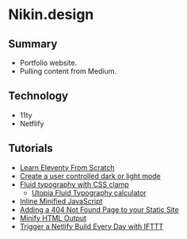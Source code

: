 # Nikin.design

## Summary

- Portfolio website.
- Pulling content from Medium.

## Technology

- 11ty
- Netflify

## Tutorials

- [Learn Eleventy From Scratch](https://learneleventyfromscratch.com/)
- [Create a user controlled dark or light mode](https://piccalil.li/tutorial/create-a-user-controlled-dark-or-light-mode/)
- [Fluid typography with CSS clamp](https://piccalil.li/tutorial/fluid-typography-with-css-clamp/)
    - [Utopia Fluid Typography calculator](https://utopia.fyi/type/calculator)
- [Inline Minified JavaScript](https://www.11ty.dev/docs/quicktips/inline-js/)
- [Adding a 404 Not Found Page to your Static Site](https://www.11ty.dev/docs/quicktips/not-found/)
- [Minify HTML Output](https://www.11ty.dev/docs/config/#transforms-example-minify-html-output)
- [Trigger a Netlify Build Every Day with IFTTT](https://www.11ty.dev/docs/quicktips/netlify-ifttt/)
